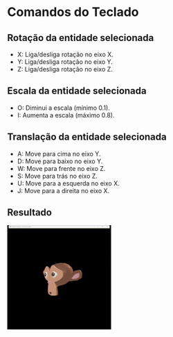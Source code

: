 # Comandos do Teclado

## Rotação da entidade selecionada
- X: Liga/desliga rotação no eixo X.
- Y: Liga/desliga rotação no eixo Y.
- Z: Liga/desliga rotação no eixo Z.

## Escala da entidade selecionada
- O: Diminui a escala (mínimo 0.1).
- I: Aumenta a escala (máximo 0.8).

## Translação da entidade selecionada
- A: Move para cima no eixo Y.
- D: Move para baixo no eixo Y.
- W: Move para frente no eixo Z.
- S: Move para trás no eixo Z.
- U: Move para a esquerda no eixo X.
- J: Move para a direita no eixo X.

## Resultado
![Result GIF](./images/result.gif)